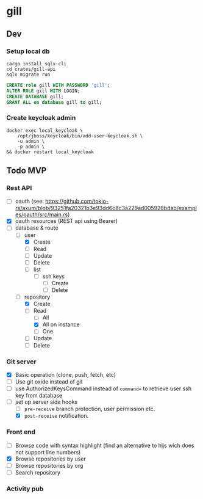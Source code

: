 # gill 

## Dev

### Setup local db

```shell
cargo install sqlx-cli
cd crates/gill-api
sqlx migrate run
```

```sql
CREATE role gill WITH PASSWORD 'gill';
ALTER ROLE gill WITH LOGIN;
CREATE DATABASE gill;
GRANT ALL on database gill to gill;
```

### Create keycloak admin 

```shell
docker exec local_keycloak \
    /opt/jboss/keycloak/bin/add-user-keycloak.sh \
    -u admin \
    -p admin \
&& docker restart local_keycloak
```
## Todo MVP

### Rest API

- [ ] oauth (see: https://github.com/tokio-rs/axum/blob/93251fa20321b3e93dd6c8c3a229ad005928bdab/examples/oauth/src/main.rs)
- [x] oauth resources (REST api using Bearer)
- [ ] database & route
  - [ ] user
    - [x] Create
    - [ ] Read
    - [ ] Update
    - [ ] Delete 
    - [ ] list
      - [ ] ssh keys
        - [ ] Create 
        - [ ] Delete 
  - [ ] repository
    - [x] Create
    - [ ] Read
      - [ ] All
      - [x] All on instance 
      - [ ] One 
    - [ ] Update
    - [ ] Delete

### Git server 

- [x] Basic operation (clone, push, fetch, etc)
- [ ] Use git oxide instead of git
- [ ] use AuthorizedKeysCommand instead of `command=` to retrieve user ssh key from database
- [ ] set up server side hooks
  - [ ] `pre-receive` branch protection, user permission etc.
  - [x] `post-receive` notification. 

### Front end
- [ ] Browse code with syntax highlight (find an alternative to hljs wich does not support line numbers)
- [x] Browse repositories by user
- [ ] Browse repositories by org
- [ ] Search repository

### Activity pub